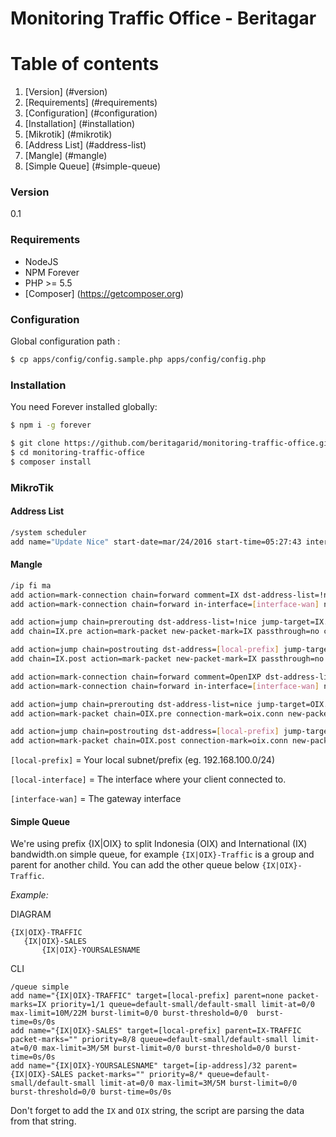 # Monitoring Traffic Office - Beritagar
# Table of contents
1. [Version] (#version)
2. [Requirements] (#requirements)
3. [Configuration] (#configuration)
4. [Installation] (#installation)
5. [Mikrotik] (#mikrotik)
6. [Address List] (#address-list)
7. [Mangle] (#mangle)
8. [Simple Queue] (#simple-queue)

### Version
0.1

### Requirements
* NodeJS 
* NPM Forever
* PHP >= 5.5
* [Composer] (https://getcomposer.org)

### Configuration
Global configuration path : 
```sh
$ cp apps/config/config.sample.php apps/config/config.php
```

### Installation

You need Forever installed globally:

```sh
$ npm i -g forever
```

```sh
$ git clone https://github.com/beritagarid/monitoring-traffic-office.git
$ cd monitoring-traffic-office
$ composer install
```


### MikroTik
#### Address List
```sh
/system scheduler 
add name="Update Nice" start-date=mar/24/2016 start-time=05:27:43 interval=1d on-event=:if ([:len [/file find name=nice.rsc]] > 0) do={/file remove nice.rsc }; /tool fetch address=ixp.mikrotik.co.id src-path=/download/nice.rsc mode=http;/import nice.rsc policy=ftp,reboot,read,write,policy,test,password,sniff,sensitive 
```

#### Mangle
```sh
/ip fi ma
add action=mark-connection chain=forward comment=IX dst-address-list=!nice in-interface=[local-interface] new-connection-mark=internasional.conn out-interface=[interface-wan]
add action=mark-connection chain=forward in-interface=[interface-wan] new-connection-mark=internasional.conn out-interface=[local-interface] src-address-list=!nice

add action=jump chain=prerouting dst-address-list=!nice jump-target=IX.pre src-address=[local-prefix] add action=mark-packet chain=IX.pre connection-mark=internasional.conn new-packet-mark=IX passthrough=no
add chain=IX.pre action=mark-packet new-packet-mark=IX passthrough=no connection-mark=internasional.conn log=no log-prefix=""

add action=jump chain=postrouting dst-address=[local-prefix] jump-target=IX.post src-address-list=!nice add action=mark-packet chain=IX.post connection-mark=internasional.conn new-packet-mark=IX passthrough=no
add chain=IX.post action=mark-packet new-packet-mark=IX passthrough=no connection-mark=internasional.conn log=no log-prefix=""

add action=mark-connection chain=forward comment=OpenIXP dst-address-list=nice in-interface=[local-interface] new-connection-mark=oix.conn out-interface=[interface-wan]
add action=mark-connection chain=forward in-interface=[interface-wan] new-connection-mark=oix.conn out-interface=[local-interface] src-address-list=nice

add action=jump chain=prerouting dst-address-list=nice jump-target=OIX.pre src-address=[local-prefix] add action=mark-packet chain=OIX.pre connection-mark=oix.conn new-packet-mark=OIX passthrough=no
add action=mark-packet chain=OIX.pre connection-mark=oix.conn new-packet-mark=OIX passthrough=no

add action=jump chain=postrouting dst-address=[local-prefix] jump-target=OIX.post src-address-list=nice
add action=mark-packet chain=OIX.post connection-mark=oix.conn new-packet-mark=OIX passthrough=no
```

`[local-prefix]` = Your local subnet/prefix (eg. 192.168.100.0/24)

`[local-interface]` = The interface where your client connected to.

`[interface-wan]` = The gateway interface

#### Simple Queue
We're using prefix {IX|OIX} to split Indonesia (OIX) and International (IX) bandwidth.on simple queue, for example `{IX|OIX}-Traffic` is a group and parent for another child. You can add the other queue below `{IX|OIX}-Traffic`. 

*Example:*

DIAGRAM
```
{IX|OIX}-TRAFFIC
   {IX|OIX}-SALES
       {IX|OIX}-YOURSALESNAME
```

CLI
```
/queue simple
add name="{IX|OIX}-TRAFFIC" target=[local-prefix] parent=none packet-marks=IX priority=1/1 queue=default-small/default-small limit-at=0/0 max-limit=10M/22M burst-limit=0/0 burst-threshold=0/0  burst-time=0s/0s 
add name="{IX|OIX}-SALES" target=[local-prefix] parent=IX-TRAFFIC packet-marks="" priority=8/8 queue=default-small/default-small limit-at=0/0 max-limit=3M/5M burst-limit=0/0 burst-threshold=0/0 burst-time=0s/0s
add name="{IX|OIX}-YOURSALESNAME" target=[ip-address]/32 parent={IX|OIX}-SALES packet-marks="" priority=8/* queue=default-small/default-small limit-at=0/0 max-limit=3M/5M burst-limit=0/0 burst-threshold=0/0 burst-time=0s/0s 
```

Don't forget to add the `IX` and `OIX` string, the script are parsing the data from that string.
